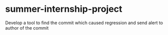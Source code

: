 # summer-internship-project
Develop a tool to find the commit which caused regression and send alert to author of the commit 

